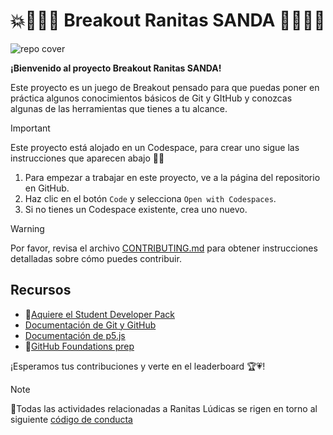 <!-- filepath: /workspaces/SANDA-Pre-GameJam/README.md -->

# 💥🔴💨🐸    Breakout Ranitas SANDA  👾💥🔴💨

![repo cover](https://github.com/user-attachments/assets/67a31864-5998-4b9c-89f4-07e66698e13e)


**¡Bienvenido al proyecto Breakout Ranitas SANDA!**

Este proyecto es un juego de Breakout pensado para que puedas poner en práctica algunos conocimientos básicos de Git y GItHub y conozcas algunas de las herramientas que tienes a tu alcance.



> [!IMPORTANT]
> Este proyecto está alojado en un Codespace, para crear uno sigue las instrucciones que aparecen abajo 🔽🔽

1. Para empezar a trabajar en este proyecto, ve a la página del repositorio en GitHub.
2. Haz clic en el botón `Code` y selecciona `Open with Codespaces`.
3. Si no tienes un Codespace existente, crea uno nuevo.

> [!WARNING]
> Por favor, revisa el archivo [CONTRIBUTING.md](CONTRIBUTING.md) para obtener instrucciones detalladas sobre cómo puedes contribuir.

## Recursos

- 🎒[Aquiere el Student Developer Pack](https://education.github.com/discount_requests/application?utm_source=2024-11-22-GITHUBFORGAMEDEVS🎲)
- [Documentación de Git y GitHub](https://docs.github.com/en/get-started)
- [Documentación de p5.js](https://p5js.org/reference/)
- 🏅[GitHub Foundations prep](https://education.github.com/experiences/foundations_certificate)

¡Esperamos tus contribuciones y verte en el leaderboard 🏆💗!

> [!NOTE]
> 🚨Todas las actividades relacionadas a Ranitas Lúdicas se rigen en torno al siguiente [código de conducta](https://github.com/Ranitas-Ludicas/.github?tab=coc-ov-file)
